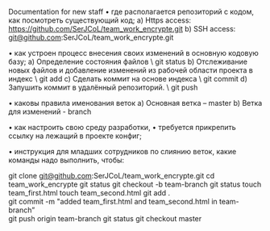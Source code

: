 Documentation for new staff
•	где располагается репозиторий с кодом, как посмотреть существующий код;
a)	Https access: https://github.com/SerJCoL/team_work_encrypte.git
b)	SSH access: git@github.com:SerJCoL/team_work_encrypte.git

•	как устроен процесс внесения своих изменений в основную кодовую базу;
a)	Определение состояния файлов \\ git status
b)	Отслеживание новых файлов и добавление изменений из рабочей области проекта в индекс \\ git add
c)	Сделать коммит на основе индекса \\ git commit
d)	Запушить коммит в удалённый репозиторий. \\ git push

•	каковы правила именования веток
a)	Основная ветка – master
b)	Ветка для изменений - branch


•	как настроить свою среду разработки, 
•	требуется прикрепить ссылку на лежащий в проекте конфиг;


•	инструкция для младших сотрудников по слиянию веток, какие команды надо выполнить, чтобы: 

git clone git@github.com:SerJCoL/team_work_encrypte.git
cd team_work_encrypte
git status
git checkout -b team-branch
git status
touch team_first.html
touch team_second.html
git add .							
git commit -m "added team_first.html and team_second.html in team-branch”	    
git push origin team-branch	
git status
git checkout master

